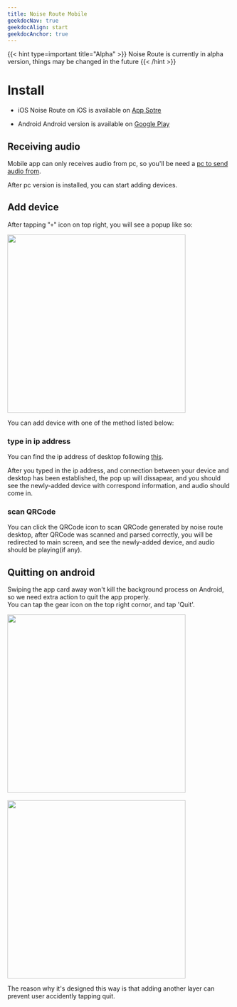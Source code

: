 ```yaml
---
title: Noise Route Mobile
geekdocNav: true
geekdocAlign: start
geekdocAnchor: true
---
```


{{< hint type=important title="Alpha" >}}
Noise Route is currently in alpha version, things may be changed in the future
{{< /hint >}}

# Install
* iOS
Noise Route on iOS is available on [App Sotre](https://apps.apple.com/cn/app/noise-route/id1639281565)

* Android
Android version is available on [Google Play](https://play.google.com/store/apps/details?id=com.fengjiongmax.noise_route&pli=1)

## Receiving audio
Mobile app can only receives audio from pc, so you'll be need a [pc to send audio from](../desktop).

After pc version is installed, you can start adding devices.

## Add device
After tapping "`+`" icon on top right, you will see a popup like so:

<img src="/images/mobile-add-device.png" width="400px" />

You can add device with one of the method listed below:

### type in ip address
You can find the ip address of desktop following [this](../desktop/#add-device-in-sending-mode).

After you typed in the ip address, and connection between your device and desktop has been established, the pop up will dissapear, and you should see the newly-added device with correspond information, and audio should come in.

### scan QRCode
You can click the QRCode icon to scan QRCode generated by noise route desktop, after QRCode was scanned and parsed correctly, you will be redirected to main screen, and see the newly-added device, and audio should be playing(if any).

## Quitting on android
Swiping the app card away won't kill the background process on Android, so we need extra action to quit the app properly.  
You can tap the gear icon on the top right cornor, and tap 'Quit'.

<img src="/images/mobile-quitting1.png" width="400px" />

<br/>
<br/>

<img src="/images/mobile-quitting2.png" width="400px" />

The reason why it's designed this way is that adding another layer can prevent user accidently tapping quit.
